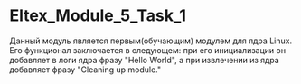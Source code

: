 # Eltex_Module_5_Task_1

Данный модуль является первым(обучающим) модулем для ядра Linux. Его функционал заключается в следующем: при его инициализации он добавляет в логи ядра фразу "Hello World", а при извлечении из ядра добавляет фразу "Cleaning up module."
